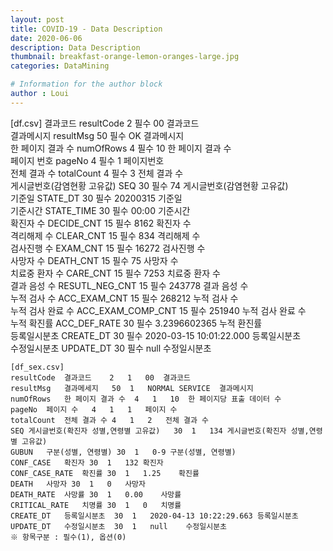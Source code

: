 ```yaml
---
layout: post
title: COVID-19 - Data Description
date: 2020-06-06
description: Data Description
thumbnail: breakfast-orange-lemon-oranges-large.jpg 
categories: DataMining

# Information for the author block
author : Loui
---
```



   [df.csv]
    결과코드	resultCode	2	필수	00	결과코드  
    결과메시지	resultMsg	50	필수	OK	결과메시지  
    한 페이지 결과 수	numOfRows	4	필수	10	한 페이지 결과 수  
    페이지 번호	pageNo	4	필수	1	페이지번호  
    전체 결과 수	totalCount	4	필수	3	전체 결과 수  
    게시글번호(감염현황 고유값)	SEQ	30	필수	74	게시글번호(감염현황 고유값)  
    기준일	STATE_DT	30	필수	20200315	기준일  
    기준시간	STATE_TIME	30	필수	00:00	기준시간  
    확진자 수	DECIDE_CNT	15	필수	8162	확진자 수  
    격리해제 수	CLEAR_CNT	15	필수	834	격리해제 수  
    검사진행 수	EXAM_CNT	15	필수	16272	검사진행 수  
    사망자 수	DEATH_CNT	15	필수	75	사망자 수  
    치료중 환자 수	CARE_CNT	15	필수	7253	치료중 환자 수  
    결과 음성 수	RESUTL_NEG_CNT	15	필수	243778	결과 음성 수  
    누적 검사 수	ACC_EXAM_CNT	15	필수	268212	누적 검사 수  
    누적 검사 완료 수	ACC_EXAM_COMP_CNT	15	필수	251940	누적 검사 완료 수  
    누적 확진률	ACC_DEF_RATE	30	필수	3.2396602365	누적 환진률  
    등록일시분초	CREATE_DT	30	필수	2020-03-15 10:01:22.000	등록일시분초  
    수정일시분초	UPDATE_DT	30	필수	null	수정일시분초  

    [df_sex.csv]
    resultCode	결과코드	2	1	00	결과코드  
    resultMsg	결과메세지	50	1	NORMAL SERVICE	결과메시지  
    numOfRows	한 페이지 결과 수	4	1	10	한 페이지당 표출 데이터 수  
    pageNo	페이지 수	4	1	1	페이지 수  
    totalCount	전체 결과 수	4	1	2	전체 결과 수  
    SEQ	게시글번호(확진자 성별,연령별 고유값)	30	1	134	게시글번호(확진자 성별,연령별 고유값)  
    GUBUN	구분(성별, 연령별)	30	1	0-9	구분(성별, 연령별)  
    CONF_CASE	확진자	30	1	132	확진자  
    CONF_CASE_RATE	확진률	30	1	1.25	확진률  
    DEATH	사망자	30	1	0	사망자  
    DEATH_RATE	사망률	30	1	0.00	사망률  
    CRITICAL_RATE	치명률	30	1	0	치명률  
    CREATE_DT	등록일시분초	30	1	2020-04-13 10:22:29.663	등록일시분초  
    UPDATE_DT	수정일시분초 	30	1	null	수정일시분초   
    ※ 항목구분 : 필수(1), 옵션(0)
